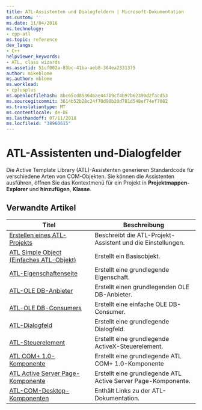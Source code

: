 ```yaml
---
title: ATL-Assistenten und Dialogfeldern | Microsoft-Dokumentation
ms.custom: ''
ms.date: 11/04/2016
ms.technology:
- cpp-atl
ms.topic: reference
dev_langs:
- C++
helpviewer_keywords:
- ATL, class wizards
ms.assetid: 51cf002a-83bc-41ba-aeb8-364ea2331375
author: mikeblome
ms.author: mblome
ms.workload:
- cplusplus
ms.openlocfilehash: 8bc65cd853646ae447b9cf4b97b62390d2facd53
ms.sourcegitcommit: 3614b52b28c24f70d90b20d781d548ef74ef7082
ms.translationtype: MT
ms.contentlocale: de-DE
ms.lasthandoff: 07/11/2018
ms.locfileid: "38960615"
---
```

# <a name="atl-wizards-and-dialog-boxes"></a>ATL-Assistenten und-Dialogfelder
Die Active Template Library (ATL)-Assistenten generieren Standardcode für verschiedene Arten von COM-Objekten. Sie können die Assistenten ausführen, öffnen Sie das Kontextmenü für ein Projekt in **Projektmappen-Explorer** und **hinzufügen**, **Klasse**.  
  
## <a name="related-articles"></a>Verwandte Artikel  
  
|Titel|Beschreibung|  
|-----------|-----------------|  
|[Erstellen eines ATL-Projekts](../../atl/reference/creating-an-atl-project.md)|Beschreibt die ATL-Projekt-Assistent und die Einstellungen.|  
|[ATL Simple Object (Einfaches ATL-Objekt)](../../atl/reference/adding-an-atl-simple-object.md)|Erstellt ein Basisobjekt.|  
|[ATL-Eigenschaftenseite](../../atl/reference/adding-an-atl-property-page.md)|Erstellt eine grundlegende Eigenschaft.|  
|[ATL-OLE DB-Anbieter](../../atl/reference/adding-an-atl-ole-db-provider.md)|Erstellt einen grundlegenden OLE DB-Anbieter.|  
|[ATL-OLE DB-Consumers](../../atl/reference/adding-an-atl-ole-db-consumer.md)|Erstellt eine einfache OLE DB-Consumer.|  
|[ATL-Dialogfeld](../../atl/reference/adding-an-atl-dialog-box.md)|Erstellt eine grundlegende Dialogfeld.|  
|[ATL-Steuerelement](../../atl/reference/adding-an-atl-control.md)|Erstellt eine grundlegende ActiveX-Steuerelement.|  
|[ATL COM+ 1.0-Komponente](../../atl/reference/adding-an-atl-com-plus-1-0-component.md)|Erstellt eine grundlegende ATL COM+ 1.0-Komponente|  
|[ATL Active Server Page-Komponente](../../atl/reference/adding-an-atl-active-server-page-component.md)|Erstellt eine grundlegende ATL Active Server Page-Komponente.|  
|[ATL-COM-Desktop-Komponenten](../../atl/atl-com-desktop-components.md)|Enthält Links zu der ATL-Dokumentation.|

